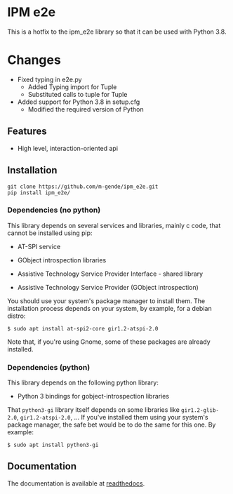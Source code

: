 # IPM e2e

This is a hotfix to the ipm_e2e library so that it can be used with
Python 3.8.


# Changes

* Fixed typing in e2e.py
  * Added Typing import for Tuple
  * Substituted calls to tuple for Tuple
* Added support for Python 3.8 in setup.cfg
  * Modified the required version of Python

## Features

- High level, interaction-oriented api


## Installation

```
git clone https://github.com/m-gende/ipm_e2e.git
pip install ipm_e2e/
```

### Dependencies (no python)

This library depends on several services and libraries, mainly c code,
that cannot be installed using pip:

  - AT-SPI service
  
  - GObject introspection libraries
  
  - Assistive Technology Service Provider Interface - shared library
  
  - Assistive Technology Service Provider (GObject introspection)

You should use your system's package manager to install them. The
installation process depends on your system, by example, for a debian
distro:

```
$ sudo apt install at-spi2-core gir1.2-atspi-2.0 
```

Note that, if you're using Gnome, some of these packages are already
installed.

### Dependencies (python)

This library depends on the following python library:

  - Python 3 bindings for gobject-introspection libraries

That `python3-gi` library itself depends on some libraries like
`gir1.2-glib-2.0`, `gir1.2-atspi-2.0`, ... If you've installed them
using your system's package manager, the safe bet would be to do the
same for this one. By example:

```
$ sudo apt install python3-gi
```


## Documentation

The documentation is available at [readthedocs](https://ipm-e2e.readthedocs.io/en/latest/).
